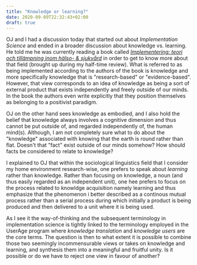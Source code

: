 ```yaml
---
title: "Knowledge or learning?"
date: 2020-09-09T22:32:43+02:00
draft: true
---
```


OJ and I had a discussion today that started out about *Implementation Science* and ended in a broader discussion about knowledge vs. learning. He told me he was currently reading a book called [*Implementering: teori och tillämpning inom hälso- & sjukvård*](https://web.archive.org/web/20200910205924/https://www.studentlitteratur.se/kurslitteratur/omvardnad-och-vard/forskningsmetod-och-vetenskapsteori/implementering/) in order to get to know more about that field (brought up during my half-time review). What is referred to as being implemented according to the authors of the book is knowledge and more specifically knowledge that is "research-based" or "evidence-based". However, that view corresponds to an idea of knowledge as being a sort of external product that exists independently and freely outside of our minds. In the book the authors even write explicitly that they position themselves as belonging to a positivist paradigm. 

OJ on the other hand sees knowledge as embodied, and I also hold the belief that knowledge always involves a cognitive dimension and thus cannot be put outside of, and regarded independently of, the human mind(s). Although, I am not completely sure what to do about the "knowledge" associated with knowing that the earth is round rather than flat. Doesn't that "fact" exist outside of our minds somehow? How should facts be considered to relate to knowledge? 

I explained to OJ that within the sociological linguistics field that I consider my home environment research-wise, one prefers to speak about *learning* rather than knowledge. Rather than focusing on knowledge, a noun (and thus easily regarded as an independent unit), one hee prefers to focus on the process related to knowldge acquisition namely learning and thus emphasize that the phenomenon i better described as a continous mutual process rather than a serial process during which initially a product is being produced and then delivered to a unit where it is being used. 

As I see it the way-of-thinking and the subsequent terminology in implementation science is tightly linked to the terminology employed in the UserAge program where *knowledge translation* and *knowledge users* are the core terms. The question is then to what extent it is possible to combine those two seemingly incommensurable views or takes on knowledge and learning, and synthesis them into a meaningful and fruitful unity. Is it possible or do we have to reject one view in favour of another?
